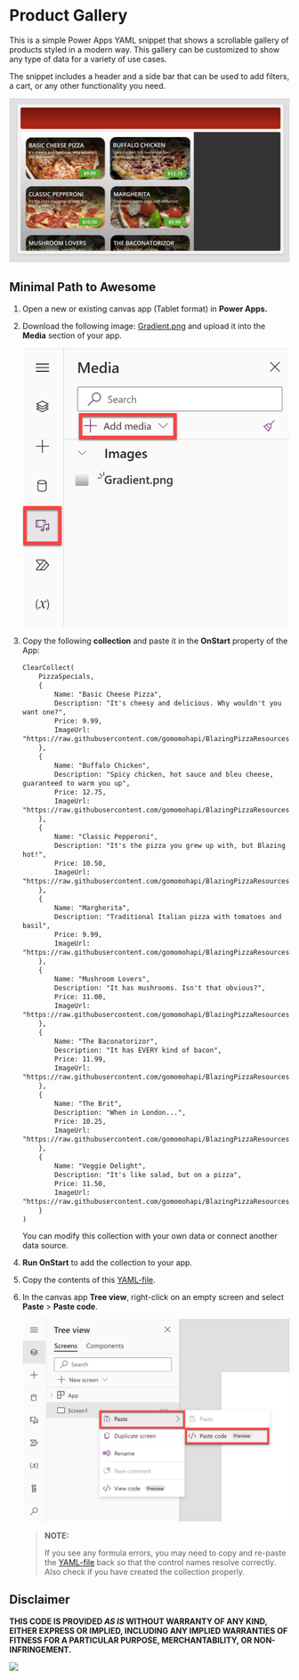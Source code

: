 # Product Gallery

This is a simple Power Apps YAML snippet that shows a scrollable gallery of products styled in a modern way. This gallery can be customized to show any type of data for a variety of use cases.

The snippet includes a header and a side bar that can be used to add filters, a cart, or any other functionality you need.

![A screenshot of the Product Gallery in Power Apps](./assets/product-gallery.png)

## Minimal Path to Awesome

1. Open a new or existing canvas app (Tablet format) in **Power Apps.**

1. Download the following image: [Gradient.png](./assets/Gradient.png) and upload it into the **Media** section of your app.

    ![Upload the Gradient.png image into the Media section of your app](./assets/upload-gradient.png)

1. Copy the following **collection** and paste it in the **OnStart** property of the App:

    ```
    ClearCollect(
        PizzaSpecials,
        {
            Name: "Basic Cheese Pizza",
            Description: "It's cheesy and delicious. Why wouldn't you want one?",
            Price: 9.99,
            ImageUrl: "https://raw.githubusercontent.com/gomomohapi/BlazingPizzaResources/main/pizzas/cheese.jpg"
        },
        {
            Name: "Buffalo Chicken",
            Description: "Spicy chicken, hot sauce and bleu cheese, guaranteed to warm you up",
            Price: 12.75,
            ImageUrl: "https://raw.githubusercontent.com/gomomohapi/BlazingPizzaResources/main/pizzas/meaty.jpg"
        },
        {
            Name: "Classic Pepperoni",
            Description: "It's the pizza you grew up with, but Blazing hot!",
            Price: 10.50,
            ImageUrl: "https://raw.githubusercontent.com/gomomohapi/BlazingPizzaResources/main/pizzas/pepperoni.jpg"
        },
        {
            Name: "Margherita",
            Description: "Traditional Italian pizza with tomatoes and basil",
            Price: 9.99,
            ImageUrl: "https://raw.githubusercontent.com/gomomohapi/BlazingPizzaResources/main/pizzas/margherita.jpg"
        },
        {
            Name: "Mushroom Lovers",
            Description: "It has mushrooms. Isn't that obvious?",
            Price: 11.00,
            ImageUrl: "https://raw.githubusercontent.com/gomomohapi/BlazingPizzaResources/main/pizzas/mushroom.jpg"
        },
        {
            Name: "The Baconatorizor",
            Description: "It has EVERY kind of bacon",
            Price: 11.99,
            ImageUrl: "https://raw.githubusercontent.com/gomomohapi/BlazingPizzaResources/main/pizzas/bacon.jpg"
        },
        {
            Name: "The Brit",
            Description: "When in London...",
            Price: 10.25,
            ImageUrl: "https://raw.githubusercontent.com/gomomohapi/BlazingPizzaResources/main/pizzas/brit.jpg"
        },
        {
            Name: "Veggie Delight",
            Description: "It's like salad, but on a pizza",
            Price: 11.50,
            ImageUrl: "https://raw.githubusercontent.com/gomomohapi/BlazingPizzaResources/main/pizzas/salad.jpg"
        }
    )
    ```

    You can modify this collection with your own data or connect another data source.

1. **Run OnStart** to add the collection to your app.

1. Copy the contents of this [YAML-file](./source/product-gallery.yaml).

1. In the canvas app **Tree view**, right-click on an empty screen and select **Paste** > **Paste code**.

    ![Paste the YAML code into your canvas app](./assets/paste-code.png)

    > **NOTE:**
    >
    > If you see any formula errors, you may need to copy and re-paste the [YAML-file](./source/product-gallery.yaml) back so that the control names resolve correctly. Also check if you have created the collection properly.

## Disclaimer

**THIS CODE IS PROVIDED *AS IS* WITHOUT WARRANTY OF ANY KIND, EITHER EXPRESS OR IMPLIED, INCLUDING ANY IMPLIED WARRANTIES OF FITNESS FOR A PARTICULAR PURPOSE, MERCHANTABILITY, OR NON-INFRINGEMENT.**

<img src="https://m365-visitor-stats.azurewebsites.net/powerplatform-snippets/power-apps/product-gallery" aria-hidden="true" />
